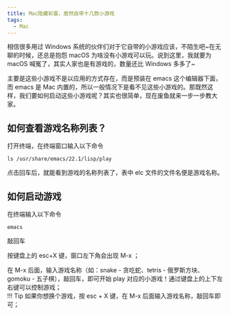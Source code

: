```yaml
---
title: Mac隐藏彩蛋，居然自带十几款小游戏 
tags:
  - Mac 
---
```

相信很多用过 Windows 系统的伙伴们对于它自带的小游戏应该，不陌生吧~在无聊的时候，还总是抱怨 macOS 为啥没有小游戏可以玩。说到这里，我就要为 macOS 喊冤了，其实人家也是有游戏的，数量还比 Windows 多多了~

主要是这些小游戏不是以应用的方式存在，而是预装在 emacs 这个编辑器下面，而 emacs 是 Mac 内置的，所以一般情况下是看不见这些小游戏的。那既然这样，我们要如何启动这些小游戏呢？其实也很简单，现在废鱼就来一步一步教大家。


## 如何查看游戏名称列表？

打开终端，在终端窗口输入以下命令
```
ls /usr/share/emacs/22.1/lisp/play
```
点击回车后，就能看到游戏的名称列表了，表中 elc 文件的文件名便是游戏名称。  

## 如何启动游戏

在终端输入以下命令
```
emacs
```

敲回车


按键盘上的 esc+X 键，窗口左下角会出现 M-x ；

在 M-x 后面，输入游戏名称（如：snake - 贪吃蛇、tetris - 俄罗斯方块、gomoku - 五子棋），敲回车，即可开始 play 对应的小游戏！通过键盘上的上下左右键可以控制游戏；  
!!! Tip
    如果你想换个游戏，按 esc + X 键，在 M-x 后面输入游戏名称，敲回车即可；
